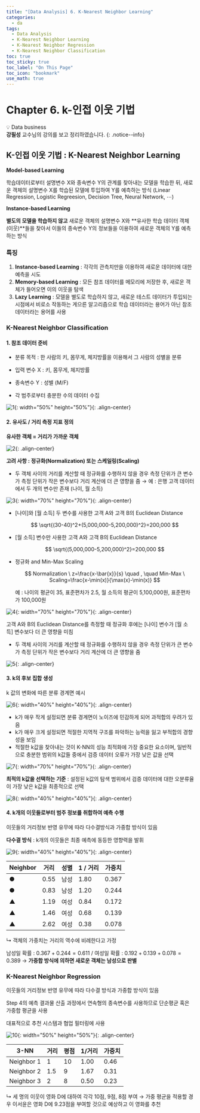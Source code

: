 ```yaml
---
title: "[Data Analysis] 6. K-Nearest Neighbor Learning"
categories:
  - da
tags:
  - Data Analysis
  - K-Nearest Neighbor Learning
  - K-Nearest Neighbor Regression
  - K-Nearest Neighbor Classification
toc: true
toc_sticky: true
toc_label: "On This Page"
toc_icon: "bookmark"
use_math: true
---
```


# Chapter 6. k-인접 이웃 기법 

💡 Data business <br>
**강필성** 교수님의 강의를 보고 정리하였습니다.
{: .notice--info}

## K-인접 이웃 기법 : K-Nearest Neighbor Learning

**Model-based Learning**

학습데이터로부터 설명변수 X와 종속변수 Y의 관계를 찾아내는 모델을 학습한 뒤, 새로운 객체의 설명변수 X를 학습된 모델에 투입하여 Y를 예측하는 방식 (Linear Regression, Logistic Regreesion, Decision Tree, Neural Network, $\cdots$)

**Instance-based Learning**

**별도의 모델을 학습하지 않고** 새로운 객체의 설명변수 X와 **유사한 학습 데이터 객체(이웃)**들을 찾아서 이들의 종속변수 Y의 정보들을 이용하여 새로운 객체의 Y를 예측하는 방식

### 특징

1. **Instance-based Learning** : 각각의 관측치만을 이용하여 새로운 데이터에 대한 예측을 시도 
2. **Memory-based Learning** : 모든 참조 데이터를 메모리에 저장한 후, 새로운 객체가 들어오면 이의 이웃을 탐색
3. **Lazy Learning** : 모델을 별도로 학습하지 않고, 새로운 테스트 데이터가 투입되는 시점에서 비로소 작동하는 게으른 알고리즘으로 학습 데이터라는 용어가 아닌 참조 데이터라는 용어를 사용 

### K-Nearest Neighbor Classification

#### **1. 참조 데이터 준비**

* 분류 목적 : 한 사람의 키, 몸무게, 체지방률을 이용해서 그 사람의 성별을 분류 

* 입력 변수 X : 키, 몸무게, 체지방률
* 종속변수 Y : 성별 (M/F)
* 각 범주로부터 충분한 수의 데이터 수집 

![1](https://user-images.githubusercontent.com/86525868/214059828-011c7d86-314e-4c60-938e-4de354567510.png){: width="50%" height="50%"}{: .align-center}



#### 2. 유사도 / 거리 측정 지표 정의 

**유사한 객체 = 거리가 가까운 객체** 

![2](https://user-images.githubusercontent.com/86525868/214059838-e915ff43-4a0f-4989-aaf4-44de36543a5b.png){: .align-center}

**고려 사항 : 정규화(Normalization) 또는 스케일링(Scaling)**

* 두 객체 사이의 거리를 계산할 때 정규화를 수행하지 않을 경우 측정 단위가 큰 변수가 측정 단위가 작은 변수보다 거리 계산에 더 큰 영향을 줌 → 예 : 은행 고객 데이터에서 두 개의 변수만 존재 (나이, 월 소득)

![3](https://user-images.githubusercontent.com/86525868/214059841-991ebcae-bebe-4890-a278-b938b45831c3.png){: width="70%" height="70%"}{: .align-center}



* [나이]와 [월 소득] 두 변수를 사용한 고객 A와 고객 B의 Euclidean Distance 

  $$
  \sqrt{(30-40)^2+(5,000,000-5,200,000)^2}=200,000
  $$

* [월 소득] 변수만 사용한 고객 A와 고객 B의 Euclidean Distance 

  $$
  \sqrt{(5,000,000-5,200,000)^2}=200,000
  $$

* 정규화 and Min-Max Scaling 

  $$
  Normalization \ z=\frac{x-\bar{x}}{s} \quad , \quad Min-Max \ Scaling=\frac{x-\min(x)}{\max(x)-\min(x)}
  $$
  
  예 : 나이의 평균이 35, 표준편차가 2.5, 월 소득의 평균이 5,100,000원, 표준편차가 100,000원

![4](https://user-images.githubusercontent.com/86525868/214059842-bfbf94f2-f407-442a-a6b2-a41e6f516646.png){: width="70%" height="70%"}{: .align-center}



  고객 A와 B의 Euclidean Distance를 측정할 때 정규화 후에는 [나이] 변수가 [월 소득] 변수보다 더 큰 영향을 미침 

* 두 객체 사이의 거리를 계산할 때 정규화를 수행하지 않을 경우 측정 단위가 큰 변수가 측정 단위가 작은 변수보다 거리 계산에 더 큰 영향을 줌 

![5](https://user-images.githubusercontent.com/86525868/214059844-7cf452a5-ba71-4644-81d5-9289e8cd1b72.png){: .align-center}

#### 3. k의 후보 집합 생성 

k 값의 변화에 따른 분류 경계면 예시 

![6](https://user-images.githubusercontent.com/86525868/214059846-537f7860-b4b2-4209-9adc-1e8983c5f7a4.png){: width="40%" height="40%"}{: .align-center}



* k가 매우 작게 설정되면 분류 경계면이 노이즈에 민감하게 되어 과적합의 우려가 있음
* k가 매우 크게 설정되면 적절한 지역적 구조를 파악하는 능력을 잃고 부적합의 경향성을 보임
* 적절한 k값을 찾아내는 것이 K-NN의 성능 최적화에 가장 중요한 요소이며, 일반적으로 충분한 범위의 k값들 중에서 검증 데이터 오류가 가장 낮은 값을 선택 

![7](https://user-images.githubusercontent.com/86525868/214059851-68098311-9d35-4fbd-a857-7663b01ce436.png){: width="70%" height="70%"}{: .align-center}



**최적의 k값을 선택하는 기준** : 설정된 k값의 탐색 범위에서 검증 데이터에 대한 오분류율이 가장 낮은 k값을 최종적으로 선택 

![8](https://user-images.githubusercontent.com/86525868/214059859-c9047913-94b7-4370-bd52-14f5d8f207a0.png){: width="40%" height="40%"}{: .align-center}



#### 4. k개의 이웃들로부터 범주 정보를 취합하여 예측 수행

이웃들의 거리정보 반영 유무에 따라 다수결방식과 가중합 방식이 있음 

**다수결 방식** : k개의 이웃들은 최종 예측에 동등한 영향력을 발휘 

![9](https://user-images.githubusercontent.com/86525868/214059862-a4b5afce-452d-4a33-b3e2-a1bf0e645c73.png){: width="40%" height="40%"}{: .align-center}



| Neighbor | 거리 | 성별 | 1 / 거리 | 가중치 |
| -------- | ---- | ---- | -------- | ------ |
| ●        | 0.55 | 남성 | 1.80     | 0.367  |
| ●        | 0.83 | 남성 | 1.20     | 0.244  |
| ▲        | 1.19 | 여성 | 0.84     | 0.172  |
| ▲        | 1.46 | 여성 | 0.68     | 0.139  |
| ▲        | 2.62 | 여성 | 0.38     | 0.078  |

↳ 객체의 가중치는 거리의 역수에 비례한다고 가정 

  남성일 확률 : $0.367 +0.244=0.611$ / 여성일 확률 : $0.192+0.139+0.078=0.389$ → **가중합 방식에 의하면 새로운 객체는 남성으로 판별**

### K-Nearest Neighbor Regression

이웃들의 거리정보 반영 유무에 따라 다수결 방식과 가중합 방식이 있음 

Step 4의 예측 결과물 산출 과정에서 연속형의 종속변수를 사용하므로 단순평균 혹은 가중합 평균을 사용 

대표적으로 추천 시스템과 협업 필터링에 사용 

![10](https://user-images.githubusercontent.com/86525868/214059867-308cf682-4cbb-40a0-a08b-6a992953d686.png){: width="50%" height="50%"}{: .align-center}



| 3-NN       | 거리 | 평점 | 1/거리 | 가중치 |
| ---------- | ---- | ---- | ------ | ------ |
| Neighbor 1 | 1    | 10   | 1.00   | 0.46   |
| Neighbor 2 | 1.5  | 9    | 1.67   | 0.31   |
| Neighbor 3 | 2    | 8    | 0.50   | 0.23   |

↳ 세 명의 이웃이 영화 D에 대하여 각각 10점, 9점, 8점 부여 → 가중 평균을 적용할 경우 이서윤은 영화 D에 9.23점을 부여할 것으로 예상하고 이 영화를 추천 

